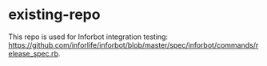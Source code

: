 # existing-repo

This repo is used for Inforbot integration testing: https://github.com/inforlife/inforbot/blob/master/spec/inforbot/commands/release_spec.rb.
